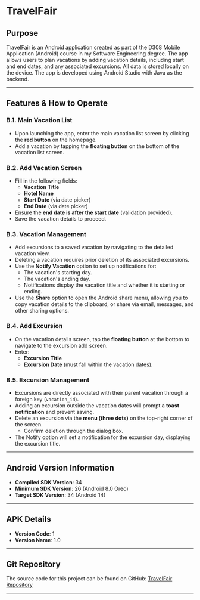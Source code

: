 # TravelFair

## Purpose
TravelFair is an Android application created as part of the D308 Mobile Application (Android) course in my Software Engineering degree. The app allows users to plan vacations by adding vacation details, including start and end dates, and any associated excursions. All data is stored locally on the device. The app is developed using Android Studio with Java as the backend.

---

## Features & How to Operate

### B.1. Main Vacation List
- Upon launching the app, enter the main vacation list screen by clicking the **red button** on the homepage.
- Add a vacation by tapping the **floating button** on the bottom of the vacation list screen.

### B.2. Add Vacation Screen
- Fill in the following fields:
    - **Vacation Title**
    - **Hotel Name**
    - **Start Date** (via date picker)
    - **End Date** (via date picker)
- Ensure the **end date is after the start date** (validation provided).
- Save the vacation details to proceed.

### B.3. Vacation Management
- Add excursions to a saved vacation by navigating to the detailed vacation view.
- Deleting a vacation requires prior deletion of its associated excursions.
- Use the **Notify Vacation** option to set up notifications for:
    - The vacation's starting day.
    - The vacation's ending day.
    - Notifications display the vacation title and whether it is starting or ending.
- Use the **Share** option to open the Android share menu, allowing you to copy vacation details to the clipboard, or share via email, messages, and other sharing options.

### B.4. Add Excursion
- On the vacation details screen, tap the **floating button** at the bottom to navigate to the excursion add screen.
- Enter:
    - **Excursion Title**
    - **Excursion Date** (must fall within the vacation dates).

### B.5. Excursion Management
- Excursions are directly associated with their parent vacation through a foreign key (`vacation_id`).
- Adding an excursion outside the vacation dates will prompt a **toast notification** and prevent saving.
- Delete an excursion via the **menu (three dots)** on the top-right corner of the screen.
    - Confirm deletion through the dialog box.
- The Notify option will set a notification for the excursion day, displaying the excursion title.

---

## Android Version Information
- **Compiled SDK Version**: 34
- **Minimum SDK Version**: 26 (Android 8.0 Oreo)
- **Target SDK Version**: 34 (Android 14)

---

## APK Details
- **Version Code**: 1
- **Version Name**: 1.0

---

## Git Repository
The source code for this project can be found on GitHub: [TravelFair Repository](https://gitlab.com/wgu-gitlab-environment/student-repos/kchilw1/d308-mobile-application-development-android.git)  


---

